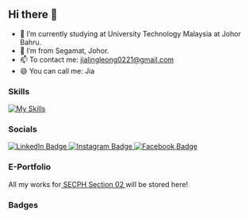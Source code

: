## Hi there 👋

<!--
**JiaLing221/JiaLing221** is a ✨ _special_ ✨ repository because its `README.md` (this file) appears on your GitHub profile.

Here are some ideas to get you started:

-->

- 🔭 I’m currently studying at University Technology Malaysia at Johor Bahru.
- 🌱 I’m from Segamat, Johor.
- 📫 To contact me: jialingleong0221@gmail.com
- 😄 You can call me: Jia

### Skills

[![My Skills](https://skillicons.dev/icons?i=cpp,github,html,discord)](https://skillicons.dev)


### Socials

<div id="badges">
  <a href="http://linkedin.com/in/%E5%98%89%E7%8E%B2-%E6%A2%81-536aa2340">
    <img src="https://img.shields.io/badge/LinkedIn-blue?style=for-the-badge&logo=linkedin&logoColor=white" alt="LinkedIn Badge"/>
  </a>
  <a href="https://www.instagram.com/jialingg02?igsh=MjV1MHo4bW12aTF2">
    <img src="https://img.shields.io/badge/Instagram-red?style=for-the-badge&logo=instagram&logoColor=white" alt="Instagram Badge"/>
  </a>
  <a href="https://www.facebook.com/share/n8zxnfkBqBRvJk72/?mibextid=wwXIfr">
    <img src="https://img.shields.io/badge/Facebook-blue?style=for-the-badge&logo=facebook&logoColor=white" alt="Facebook Badge"/>
  </a>
</div>

### E-Portfolio

<td width="180%">
All my works for<a href="https://leongjialing.github.io/leongjialing.github.io/"> SECPH Section 02 </a> will be stored here!

### Badges


